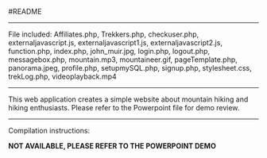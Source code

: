 #README
**************
File included: Affiliates.php, Trekkers.php, checkuser.php, externaljavascript.js, externaljavascript1.js, externaljavascript2.js,
function.php, index.php, john_muir.jpg, login.php, logout.php, messagebox.php, mountain.mp3, mountaineer.gif, pageTemplate.php,
panorama.jpeg, profile.php, setupmySQL.php, signup.php, stylesheet.css, trekLog.php, videoplayback.mp4

**************
This web application creates a simple website about mountain hiking and hiking enthusiasts. Please refer to the Powerpoint file
for demo review. 

**************
Compilation instructions:

**NOT AVAILABLE, PLEASE REFER TO THE POWERPOINT DEMO**


